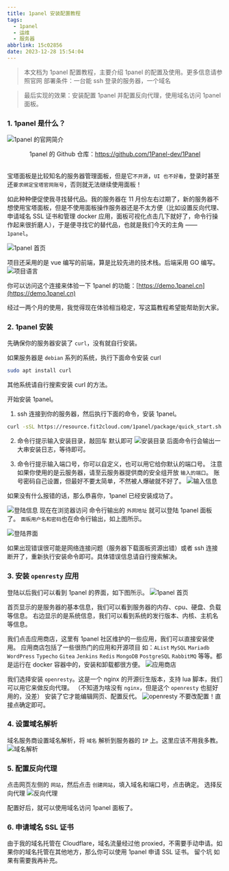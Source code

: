 ```yaml
---
title: 1panel 安装配置教程
tags:
  - 1panel
  - 运维
  - 服务器
abbrlink: 15c02856
date: 2023-12-28 15:54:04
---
```


> 本文档为 1panel 配置教程，主要介绍 1panel 的配置及使用。更多信息请参照官网
> 部署条件：一台能 ssh 登录的服务器，一个域名

> 最后实现的效果：安装配置 1panel 并配置反向代理，使用域名访问 1panel 面板。

### 1. 1panel 是什么？
![1panel 的官网简介](1panel-profile.webp)
<center>1panel 的 Github 仓库：<a href="https://github.com/1Panel-dev/1Panel">https://github.com/1Panel-dev/1Panel<a/></center>
<br>

宝塔面板是比较知名的服务器管理面板，但是它`不开源`，`UI 也不好看`，登录时甚至还`要求绑定宝塔官网账号`，否则就无法继续使用面板！

如此种种便促使我寻找替代品。我的服务器在 11 月份左右过期了，新的服务器不想使用宝塔面板，但是不使用面板操作服务器还是不太方便（比如设置反向代理、申请域名 SSL 证书和管理 docker 应用，面板可视化点击几下就好了，命令行操作起来很折磨人），于是便寻找它的替代品，也就是我们今天的主角 —— `1panel`。

![1panel 首页](panel.webp)

项目还采用的是 vue 编写的前端，算是比较先进的技术栈。后端采用 GO 编写。
![项目语言](language.webp)

你可以访问这个连接来体验一下 1panel 的功能：[https://demo.1panel.cn](https://demo.1panel.cn)

经过一两个月的使用，我觉得现在体验相当稳定，写这篇教程希望能帮助到大家。

### 2. 1panel 安装

先确保你的服务器安装了 `curl`，没有就自行安装。

如果服务器是 `debian` 系列的系统，执行下面命令安装 curl
```bash
sudo apt install curl
```
其他系统请自行搜索安装 curl 的方法。

开始安装 1panel。

1) ssh 连接到你的服务器，然后执行下面的命令，安装 1panel。
```bash
curl -sSL https://resource.fit2cloud.com/1panel/package/quick_start.sh -o quick_start.sh && sudo bash quick_start.sh
```

2) 命令行提示输入安装目录，敲回车 默认即可
![安装目录](dir.webp)
后面命令行会输出一大串安装日志，等待即可。

3) 命令行提示输入端口号，你可以自定义，也可以用它给你默认的端口号。
注意 如果你使用的是云服务器，请至云服务器提供商的安全组开放 `输入的端口`。
账号密码自己设置，但最好不要太简单，不然被人爆破就不好了。
![输入信息](enter-info.webp)

如果没有什么报错的话，那么恭喜你，1panel 已经安装成功了。

![登陆信息](login.webp)
现在在浏览器访问 命令行输出的 `外网地址` 就可以登陆 1panel 面板了。
`面板用户名和密码`也在命令行输出，如上图所示。

![登陆界面](login2.webp)

如果出现错误很可能是网络连接问题（服务器下载面板资源出错）或者 ssh 连接断开了，重新执行安装命令即可。具体错误信息请自行搜索解决。

### 3. 安装 `openresty` 应用

登陆以后我们可以看到 1panel 的界面，如下图所示。
![1panel 首页](home.webp)

首页显示的是服务器的基本信息，我们可以看到服务器的内存、cpu、硬盘、负载等信息。
右边显示的是系统信息，我们可以看到系统的发行版本、内核、主机名等信息。

我们点击应用商店，这里有 1panel 社区维护的一些应用，我们可以直接安装使用。
应用商店包括了一些很热门的应用和开源项目 如：`AList` `MySQL` `Mariadb` `WordPress` `Typecho` `Gitea` `Jenkins` `Redis` `MongoDB` `PostgreSQL` `RabbitMQ`  等等。都是运行在 docker 容器中的，安装和卸载都很方便。
![应用商店](app-store.webp)


我们选择安装 `openresty`。这是一个 nginx 的开源衍生版本，支持 lua 脚本，我们可以用它来做反向代理。
（不知道为啥没有 `nginx`，但是这个 `openresty` 也挺好用的，没差）
安装了它才能编辑网页、配置反代。
![openresty](install-openresty.webp)
不要改配置！直接点确定即可。

### 4. 设置域名解析
域名服务商设置域名解析，将 `域名` 解析到服务器的 `IP` 上。这里应该不用我多教。
![域名解析](dns-record.webp)

### 5. 配置反向代理
点击网页左侧的 `网站`，然后点击 `创建网站`，填入域名和端口号，点击确定。
选择反向代理
![反向代理](confiure-rp.webp)

配置好后，就可以使用域名访问 1panel 面板了。

### 6. 申请域名 SSL 证书
由于我的域名托管在 Cloudflare，域名流量经过他 proxied，不需要手动申请。如果你的域名托管在其他地方，那么你可以使用 1panel 申请 SSL 证书。
留个坑 如果有需要我再补充。
